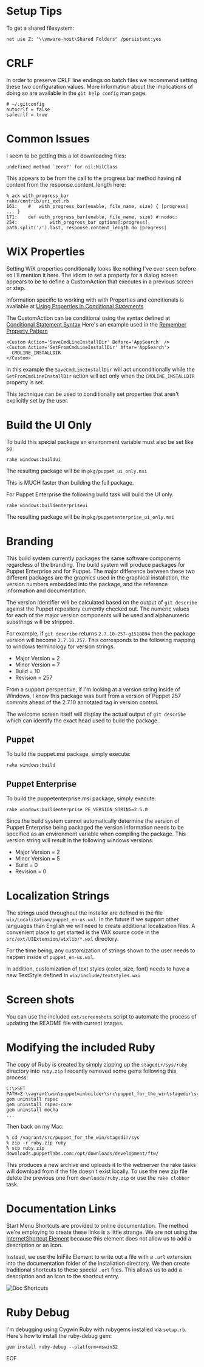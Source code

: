 # Setup Tips #

To get a shared filesystem:

    net use Z: "\\vmware-host\Shared Folders" /persistent:yes

# CRLF #

In order to preserve CRLF line endings on batch files we recommend setting
these two configuration values.  More information about the implications of
doing so are available in the `git help config` man page.

    # ~/.gitconfig
    autocrlf = false
    safecrlf = true

# Common Issues #

I seem to be getting this a lot downloading files:

    undefined method `zero?' for nil:NilClass

This appears to be from the call to the progress bar method having nil content
from the response.content\_length here:

    % ack with_progress_bar
    rake/contrib/uri_ext.rb
    161:    #   with_progress_bar(enable, file_name, size) { |progress| ... }
    171:    def with_progress_bar(enable, file_name, size) #:nodoc:
    254:            with_progress_bar options[:progress], path.split('/').last, response.content_length do |progress|

# WiX Properties #

Setting WiX properties conditionally looks like nothing I've ever seen before
so I'll mention it here.  The idiom to set a property for a dialog screen
appears to be to define a CustomAction that executes in a previous screen or
step.

Information specific to working with with Properties and conditionals is
available at [Using Properties in Conditional
Statements](http://msdn.microsoft.com/en-us/library/aa372435.aspx)

The CustomAction can be conditional using the syntax defined at [Conditional
Statement Syntax](http://msdn.microsoft.com/en-us/library/aa368012.aspx)
Here's an example used in the [Remember Property
Pattern](http://robmensching.com/blog/posts/2010/5/2/The-WiX-toolsets-Remember-Property-pattern)

    <Custom Action='SaveCmdLineInstallDir' Before='AppSearch' />
    <Custom Action='SetFromCmdLineInstallDir' After='AppSearch'>
      CMDLINE_INSTALLDIR
    </Custom>

In this example the `SaveCmdLineInstallDir` will act unconditionally while the
`SetFromCmdLineInstallDir` action will act only when the `CMDLINE_INSTALLDIR`
property is set.

This technique can be used to conditionally set properties that aren't
explicitly set by the user.

# Build the UI Only #

To build this special package an environment variable must also be set
like so:

    rake windows:buildui

The resulting package will be in `pkg/puppet_ui_only.msi`

This is MUCH faster than building the full package.

For Puppet Enterprise the following build task will build the UI only.

    rake windows:buildenterpriseui

The resulting package will be in `pkg/puppetenterprise_ui_only.msi`

# Branding #

This build system currently packages the same software components regardless of
the branding.  The build system will produce packages for Puppet Enterprise and
for Puppet.  The major difference between these two different packages are the
graphics used in the graphical installation, the version numbers embedded
into the package, and the reference information and documentation.

The version identifier will be calculated based on the output of `git describe`
against the Puppet repository currently checked out.  The numeric values for
each of the major version components will be used and alphanumeric substrings
will be stripped.

For example, if `git describe` returns `2.7.10-257-g1518894` then the package
version will become `2.7.10.257`.  This corresponds to the following mapping to
windows terminology for version strings.

 * Major Version = 2
 * Minor Version = 7
 * Build = 10
 * Revision = 257

From a support perspective, if I'm looking at a version string inside of
Windows, I know this package was built from a version of Puppet 257 commits
ahead of the 2.7.10 annotated tag in version control.

The welcome screen itself will display the actual output of `git describe`
which can identify the exact head used to build the package.

## Puppet ##

To build the puppet.msi package, simply execute:

    rake windows:build


## Puppet Enterprise ##

To build the puppetenterprise.msi package, simply execute:

    rake windows:buildenterprise PE_VERSION_STRING=2.5.0

Since the build system cannot automatically determine the version of Puppet
Enterprise being packaged the version information needs to be specified as an
environment variable when compiling the package.  This version string will
result in the following windows versions:

 * Major Version = 2
 * Minor Version = 5
 * Build = 0
 * Revision = 0

# Localization Strings #

The strings used throughout the installer are defined in the file
`wix/Localization/puppet_en-us.wxl`.  In the future if we support other
languages than English we will need to create additional localization files.  A
convenient place to get started is the WiX source code in the
`src/ext/UIExtension/wixlib/*.wxl` directory.

For the time being, any customization of strings shown to the user needs to
happen inside of `puppet_en-us.wxl`.

In addition, customization of text styles (color, size, font) needs to have a
new TextStyle defined in `wix/include/textstyles.wxi`

# Screen shots #

You can use the included `ext/screenshots` script to automate the process of
updating the README file with current images.

# Modifying the included Ruby #

The copy of Ruby is created by simply zipping up the `stagedir/sys/ruby`
directory into `ruby.zip`  I recently removed some gems following this process:

    C:\>SET PATH=Z:\vagrant\win\puppetwinbuilder\src\puppet_for_the_win\stagedir\sys\ruby\bin;%PATH%
    gem uninstall rspec
    gem uninstall rspec-core
    gem uninstall mocha
    ...

Then back on my Mac:

    % cd /vagrant/src/puppet_for_the_win/stagedir/sys
    % zip -r ruby.zip ruby
    % scp ruby.zip downloads.puppetlabs.com:/opt/downloads/development/ftw/

This produces a new archive and uploads it to the webserver the rake tasks will
download from if the file doesn't exist locally.  To use the new zip file
delete the previous one from `downloads/ruby.zip` or use the `rake clobber`
task.

# Documentation Links #

Start Menu Shortcuts are provided to online documentation.  The method we're
employing to create these links is a little strange.  We are not using the
[InternetShortcut
Element](http://wix.sourceforge.net/manual-wix3/util_xsd_internetshortcut.htm)
because this element does not allow us to add a description or an Icon.

Instead, we use the IniFile Element to write out a file with a `.url` extension
into the documentation folder of the installation directory.  We then create
traditional shortcuts to these special `.url` files.  This allows us to add a
description and an Icon to the shortcut entry.

![Doc Shortcuts](http://dl.dropbox.com/u/17169007/img/screenshot_1330369100_0_documentation.png)

# Ruby Debug #

I'm debugging using Cygwin Ruby with rubygems installed via `setup.rb`.  Here's how to install the ruby-debug gem:

    gem install ruby-debug --platform=mswin32

EOF
